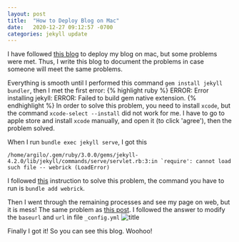 ```yaml
---
layout: post
title:  "How to Deploy Blog on Mac"
date:   2020-12-27 09:12:57 -0700
categories: jekyll update
---
```


I have followed [this blog][followed-blog] to deploy my blog on mac, but some problems were met. Thus, I write this blog to document the problems in case someone will meet the same problems.

Everything is smooth until I performed this command `gem install jekyll bundler`, then I met the first error: 
{% highlight ruby %}
ERROR:  Error installing jekyll:
        ERROR: Failed to build gem native extension.
{% endhighlight %}
In order to solve this problem, you need to install `xcode`, but the command `xcode-select --install` did not work for me. I have to go to apple store and install `xcode` manually, and open it (to click 'agree'), then the problem solved.

When I run `bundle exec jekyll serve`, I got this 

```/home/argilo/.gem/ruby/3.0.0/gems/jekyll-4.2.0/lib/jekyll/commands/serve/servlet.rb:3:in `require': cannot load such file -- webrick (LoadError)```

I followed [this][problem-2] instruction to solve this problem, the command you have to run is `bundle add webrick`. 

Then I went through the remaining processes and see my page on web, but it is mess! The same problem as [this post][problem-3]. I followed the answer to modify the `baseurl` and `url` in file `_config.yml` ![title](images/config.png)

Finally I got it! So you can see this blog. Woohoo!







[followed-blog]: https://medium.com/20percentwork/creating-your-blog-for-free-using-jekyll-github-pages-dba37272730a
[problem-2]: https://github.com/jekyll/jekyll/issues/8523
[problem-3]: https://github.com/cotes2020/jekyll-theme-chirpy/issues/63